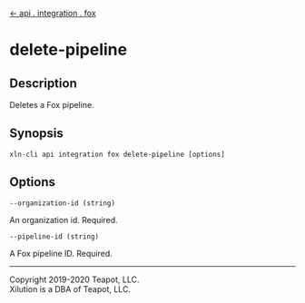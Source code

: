 [<- api . integration . fox](index.md)

# delete-pipeline

## Description

Deletes a Fox pipeline.

## Synopsis

```
xln-cli api integration fox delete-pipeline [options]
```

## Options

`--organization-id (string)`

An organization id. Required.

`--pipeline-id (string)`

A Fox pipeline ID. Required.

---

Copyright 2019-2020 Teapot, LLC.  
Xilution is a DBA of Teapot, LLC.
